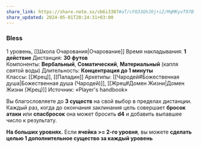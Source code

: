 ```yaml
---
share_link: https://share.note.sx/vb6i3387#aT/cFQ33QhJOj+iZ/MqMKyvT97BfZngNks2ZGw2ykRY
share_updated: 2024-05-01T20:24:31+03:00
---
```

### Bless
1 уровень, [[Школа Очарования|Очарование]]
Время накладывания: **1 действие**
Дистанция: **30 футов**
Компоненты: **Вербальный**, **Соматический**, **Материальный** (капля святой воды)
Длительность: **Концентрация до 1 минуты**
Классы: [[Жрец]], [[Паладин]]
Архетипы: [[Чародей#Божественная душа|Божественная душа (Чародей)]], [[Жрец#Домен Жизни|Домен Жизни (Жрец)]]
Источник: «Player's handbook»

Вы благословляете до **3 существ** на свой выбор в пределах дистанции. Каждый раз, когда до окончания заклинания цель совершает **бросок атаки** или **спасбросок** она может бросить **d4** и добавить выпавшее число к результату.

**На больших уровнях.** Если **ячейка >= 2-го уровня**, вы можете **сделать целью 1 дополнительное существо за каждый уровень**